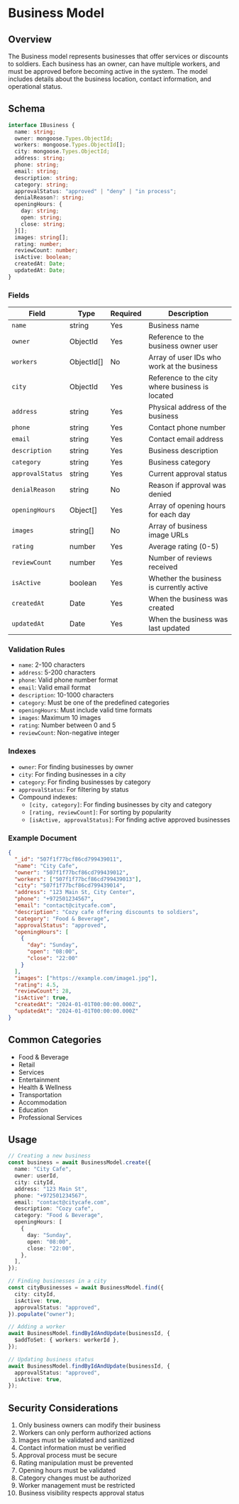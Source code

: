 # Business Model

## Overview

The Business model represents businesses that offer services or discounts to soldiers. Each business has an owner, can have multiple workers, and must be approved before becoming active in the system. The model includes details about the business location, contact information, and operational status.

## Schema

```typescript
interface IBusiness {
  name: string;
  owner: mongoose.Types.ObjectId;
  workers: mongoose.Types.ObjectId[];
  city: mongoose.Types.ObjectId;
  address: string;
  phone: string;
  email: string;
  description: string;
  category: string;
  approvalStatus: "approved" | "deny" | "in process";
  denialReason?: string;
  openingHours: {
    day: string;
    open: string;
    close: string;
  }[];
  images: string[];
  rating: number;
  reviewCount: number;
  isActive: boolean;
  createdAt: Date;
  updatedAt: Date;
}
```

### Fields

| Field            | Type       | Required | Description                                     |
| ---------------- | ---------- | -------- | ----------------------------------------------- |
| `name`           | string     | Yes      | Business name                                   |
| `owner`          | ObjectId   | Yes      | Reference to the business owner user            |
| `workers`        | ObjectId[] | No       | Array of user IDs who work at the business      |
| `city`           | ObjectId   | Yes      | Reference to the city where business is located |
| `address`        | string     | Yes      | Physical address of the business                |
| `phone`          | string     | Yes      | Contact phone number                            |
| `email`          | string     | Yes      | Contact email address                           |
| `description`    | string     | Yes      | Business description                            |
| `category`       | string     | Yes      | Business category                               |
| `approvalStatus` | string     | Yes      | Current approval status                         |
| `denialReason`   | string     | No       | Reason if approval was denied                   |
| `openingHours`   | Object[]   | Yes      | Array of opening hours for each day             |
| `images`         | string[]   | No       | Array of business image URLs                    |
| `rating`         | number     | Yes      | Average rating (0-5)                            |
| `reviewCount`    | number     | Yes      | Number of reviews received                      |
| `isActive`       | boolean    | Yes      | Whether the business is currently active        |
| `createdAt`      | Date       | Yes      | When the business was created                   |
| `updatedAt`      | Date       | Yes      | When the business was last updated              |

### Validation Rules

- `name`: 2-100 characters
- `address`: 5-200 characters
- `phone`: Valid phone number format
- `email`: Valid email format
- `description`: 10-1000 characters
- `category`: Must be one of the predefined categories
- `openingHours`: Must include valid time formats
- `images`: Maximum 10 images
- `rating`: Number between 0 and 5
- `reviewCount`: Non-negative integer

### Indexes

- `owner`: For finding businesses by owner
- `city`: For finding businesses in a city
- `category`: For finding businesses by category
- `approvalStatus`: For filtering by status
- Compound indexes:
  - `[city, category]`: For finding businesses by city and category
  - `[rating, reviewCount]`: For sorting by popularity
  - `[isActive, approvalStatus]`: For finding active approved businesses

### Example Document

```json
{
  "_id": "507f1f77bcf86cd799439011",
  "name": "City Cafe",
  "owner": "507f1f77bcf86cd799439012",
  "workers": ["507f1f77bcf86cd799439013"],
  "city": "507f1f77bcf86cd799439014",
  "address": "123 Main St, City Center",
  "phone": "+972501234567",
  "email": "contact@citycafe.com",
  "description": "Cozy cafe offering discounts to soldiers",
  "category": "Food & Beverage",
  "approvalStatus": "approved",
  "openingHours": [
    {
      "day": "Sunday",
      "open": "08:00",
      "close": "22:00"
    }
  ],
  "images": ["https://example.com/image1.jpg"],
  "rating": 4.5,
  "reviewCount": 28,
  "isActive": true,
  "createdAt": "2024-01-01T00:00:00.000Z",
  "updatedAt": "2024-01-01T00:00:00.000Z"
}
```

## Common Categories

- Food & Beverage
- Retail
- Services
- Entertainment
- Health & Wellness
- Transportation
- Accommodation
- Education
- Professional Services

## Usage

```typescript
// Creating a new business
const business = await BusinessModel.create({
  name: "City Cafe",
  owner: userId,
  city: cityId,
  address: "123 Main St",
  phone: "+972501234567",
  email: "contact@citycafe.com",
  description: "Cozy cafe",
  category: "Food & Beverage",
  openingHours: [
    {
      day: "Sunday",
      open: "08:00",
      close: "22:00",
    },
  ],
});

// Finding businesses in a city
const cityBusinesses = await BusinessModel.find({
  city: cityId,
  isActive: true,
  approvalStatus: "approved",
}).populate("owner");

// Adding a worker
await BusinessModel.findByIdAndUpdate(businessId, {
  $addToSet: { workers: workerId },
});

// Updating business status
await BusinessModel.findByIdAndUpdate(businessId, {
  approvalStatus: "approved",
  isActive: true,
});
```

## Security Considerations

1. Only business owners can modify their business
2. Workers can only perform authorized actions
3. Images must be validated and sanitized
4. Contact information must be verified
5. Approval process must be secure
6. Rating manipulation must be prevented
7. Opening hours must be validated
8. Category changes must be authorized
9. Worker management must be restricted
10. Business visibility respects approval status
